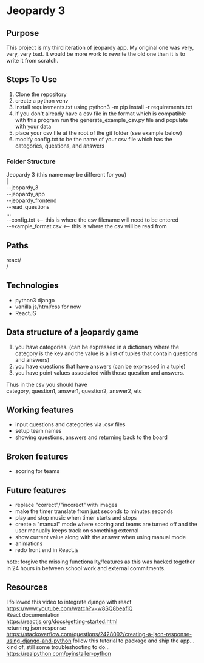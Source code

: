 # Jeopardy 3

## Purpose

This project is my third iteration of jeopardy app. My original one was
very, very, very bad. It would be more work to rewrite the old one than
it is to write it from scratch.

## Steps To Use

1. Clone the repository
2. create a python venv
3. install requirements.txt using python3 -m pip install -r requirements.txt
4. if you don't already have a csv file in the format which is compatible with this program run the generate_example_csv.py file and populate with your data
5. place your csv file at the root of the git folder (see example below)
6. modify config.txt to be the name of your csv file which has the categories, questions, and answers

### Folder Structure

Jeopardy 3 (this name may be different for you)  
|  
--jeopardy_3  
--jeopardy_app  
--jeopardy_frontend  
--read_questions  
...  
--config.txt <-- this is where the csv filename will need to be entered  
--example_format.csv <-- this is where the csv will be read from

## Paths

react/  
/

## Technologies

- python3 django
- vanilla js/html/css for now
- ReactJS

## Data structure of a jeopardy game

1. you have categories. (can be expressed in a dictionary where the category is the key and the value is a list of tuples that contain questions and answers)
2. you have questions that have answers (can be expressed in a tuple)
3. you have point values associated with those question and answers.

Thus in the csv you should have  
category, question1, answer1, question2, answer2, etc

## Working features

- input questions and categories via .csv files
- setup team names
- showing questions, answers and returning back to the board

## Broken features

- scoring for teams

## Future features

- replace "correct"/"incorect" with images
- make the timer translate from just seconds to minutes:seconds
- play and stop music when timer starts and stops
- create a "manual" mode where scoring and teams are turned off and the user manually keeps track on something external
- show current value along with the answer when using manual mode
- animations
- redo front end in React.js

note: forgive the missing functionality/features as this was hacked together  
in 24 hours in between school work and external commitments.

## Resources

I followed this video to integrate django with react  
<https://www.youtube.com/watch?v=w8SQ8beafiQ>  
React documentation  
<https://reactjs.org/docs/getting-started.html>  
returning json response  
<https://stackoverflow.com/questions/2428092/creating-a-json-response-using-django-and-python>
follow this tutorial to package and ship the app... kind of, still some troubleshooting to do...  
<https://realpython.com/pyinstaller-python>
